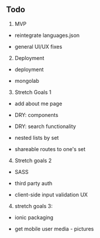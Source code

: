 

## Todo

1.  MVP

- reintegrate languages.json  

- general UI/UX fixes  


2.  Deployment  

- deployment

- mongolab  


3. Stretch Goals 1

- add about me page

- DRY: components  

- DRY: search functionality  

- nested lists by set  

- shareable routes to one's set  


4. Stretch goals  2

- SASS  

- third party auth  

- client-side input validation UX  


4.  stretch goals 3:  

- ionic packaging

- get mobile user media - pictures  
